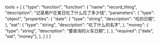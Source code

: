 tools = [
    {
        "type": "function",
        "function": {
            "name": "record_thing",
            "description": "记录用户在某日吃了什么花了多少钱",
            "parameters": {
                "type": "object",
                "properties": {
                    "date": {
                        "type": "string",
                        "description": "吃的日期",
                    },
                    "eat": {
                        "type": "string",
                        "description": "吃了什么的名字",
                    },
                    "money": {
                        "type": "string",
                        "description": "要查询的火车日期",
                    },
                },
                "required": ["date", "eat", "money"],
            },
        }
    }
]
